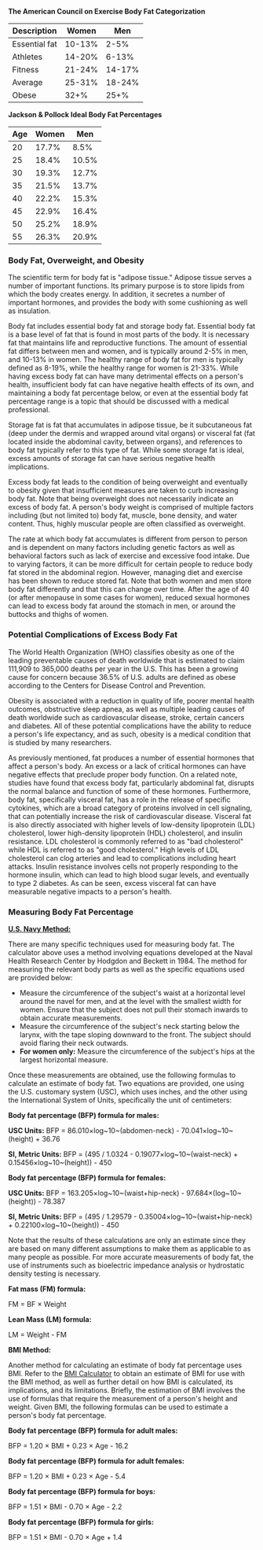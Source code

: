 **The American Council on Exercise Body Fat Categorization**

| Description | Women | Men |
|-|-|-|
| Essential fat | 10-13% | 2-5% |
| Athletes | 14-20% | 6-13% |
| Fitness | 21-24% | 14-17% |
| Average | 25-31% | 18-24% |
| Obese | 32+% | 25+% |

**Jackson & Pollock Ideal Body Fat Percentages**

| Age | Women | Men |
|--|--|--|
| 20 | 17.7% | 8.5% |
| 25 | 18.4% | 10.5% |
| 30 | 19.3% | 12.7% |
| 35 | 21.5% | 13.7% |
| 40 | 22.2% | 15.3% |
| 45 | 22.9% | 16.4% |
| 50 | 25.2% | 18.9% |
| 55 | 26.3% | 20.9% |

### Body Fat, Overweight, and Obesity

The scientific term for body fat is "adipose tissue." Adipose tissue serves a number of important functions. Its primary purpose is to store lipids from which the body creates energy. In addition, it secretes a number of important hormones, and provides the body with some cushioning as well as insulation.

Body fat includes essential body fat and storage body fat. Essential body fat is a base level of fat that is found in most parts of the body. It is necessary fat that maintains life and reproductive functions. The amount of essential fat differs between men and women, and is typically around 2-5% in men, and 10-13% in women. The healthy range of body fat for men is typically defined as 8-19%, while the healthy range for women is 21-33%. While having excess body fat can have many detrimental effects on a person's health, insufficient body fat can have negative health effects of its own, and maintaining a body fat percentage below, or even at the essential body fat percentage range is a topic that should be discussed with a medical professional.

Storage fat is fat that accumulates in adipose tissue, be it subcutaneous fat (deep under the dermis and wrapped around vital organs) or visceral fat (fat located inside the abdominal cavity, between organs), and references to body fat typically refer to this type of fat. While some storage fat is ideal, excess amounts of storage fat can have serious negative health implications.

Excess body fat leads to the condition of being overweight and eventually to obesity given that insufficient measures are taken to curb increasing body fat. Note that being overweight does not necessarily indicate an excess of body fat. A person's body weight is comprised of multiple factors including (but not limited to) body fat, muscle, bone density, and water content. Thus, highly muscular people are often classified as overweight.

The rate at which body fat accumulates is different from person to person and is dependent on many factors including genetic factors as well as behavioral factors such as lack of exercise and excessive food intake. Due to varying factors, it can be more difficult for certain people to reduce body fat stored in the abdominal region. However, managing diet and exercise has been shown to reduce stored fat. Note that both women and men store body fat differently and that this can change over time. After the age of 40 (or after menopause in some cases for women), reduced sexual hormones can lead to excess body fat around the stomach in men, or around the buttocks and thighs of women.

### Potential Complications of Excess Body Fat

The World Health Organization (WHO) classifies obesity as one of the leading preventable causes of death worldwide that is estimated to claim 111,909 to 365,000 deaths per year in the U.S. This has been a growing cause for concern because 36.5% of U.S. adults are defined as obese according to the Centers for Disease Control and Prevention.

Obesity is associated with a reduction in quality of life, poorer mental health outcomes, obstructive sleep apnea, as well as multiple leading causes of death worldwide such as cardiovascular disease, stroke, certain cancers and diabetes. All of these potential complications have the ability to reduce a person's life expectancy, and as such, obesity is a medical condition that is studied by many researchers.

As previously mentioned, fat produces a number of essential hormones that affect a person's body. An excess or a lack of critical hormones can have negative effects that preclude proper body function. On a related note, studies have found that excess body fat, particularly abdominal fat, disrupts the normal balance and function of some of these hormones. Furthermore, body fat, specifically visceral fat, has a role in the release of specific cytokines, which are a broad category of proteins involved in cell signaling, that can potentially increase the risk of cardiovascular disease. Visceral fat is also directly associated with higher levels of low-density lipoprotein (LDL) cholesterol, lower high-density lipoprotein (HDL) cholesterol, and insulin resistance. LDL cholesterol is commonly referred to as "bad cholesterol" while HDL is referred to as "good cholesterol." High levels of LDL cholesterol can clog arteries and lead to complications including heart attacks. Insulin resistance involves cells not properly responding to the hormone insulin, which can lead to high blood sugar levels, and eventually to type 2 diabetes. As can be seen, excess visceral fat can have measurable negative impacts to a person's health.

### Measuring Body Fat Percentage

**[U.S. Navy Method:](https://www.calculator.net/pdf/navy-physical-readiness-program.pdf)**

There are many specific techniques used for measuring body fat. The calculator above uses a method involving equations developed at the Naval Health Research Center by Hodgdon and Beckett in 1984. The method for measuring the relevant body parts as well as the specific equations used are provided below:

-   Measure the circumference of the subject's waist at a horizontal level around the navel for men, and at the level with the smallest width for women. Ensure that the subject does not pull their stomach inwards to obtain accurate measurements.
-   Measure the circumference of the subject's neck starting below the larynx, with the tape sloping downward to the front. The subject should avoid flaring their neck outwards.
-   **For women only:** Measure the circumference of the subject's hips at the largest horizontal measure.

Once these measurements are obtained, use the following formulas to calculate an estimate of body fat. Two equations are provided, one using the U.S. customary system (USC), which uses inches, and the other using the International System of Units, specifically the unit of centimeters:

**Body fat percentage (BFP) formula for males:**

**USC Units:**
BFP = 86.010×log~10~(abdomen-neck) - 70.041×log~10~(height) + 36.76

**SI, Metric Units:**
BFP =  (495 / 1.0324 - 0.19077×log~10~(waist-neck) + 0.15456×log~10~(height)) - 450 

**Body fat percentage (BFP) formula for females:**

**USC Units:**
BFP = 163.205×log~10~(waist+hip-neck) - 97.684×(log~10~(height)) - 78.387

**SI, Metric Units:**
BFP = (495 / 1.29579 - 0.35004×log~10~(waist+hip-neck) + 0.22100×log~10~(height)) - 450


Note that the results of these calculations are only an estimate since they are based on many different assumptions to make them as applicable to as many people as possible. For more accurate measurements of body fat, the use of instruments such as bioelectric impedance analysis or hydrostatic density testing is necessary.

**Fat mass (FM) formula:**

FM = BF × Weight

**Lean Mass (LM) formula:**

LM = Weight - FM

**BMI Method:**

Another method for calculating an estimate of body fat percentage uses BMI. Refer to the [BMI Calculator](https://www.calculator.net/bmi-calculator.html) to obtain an estimate of BMI for use with the BMI method, as well as further detail on how BMI is calculated, its implications, and its limitations. Briefly, the estimation of BMI involves the use of formulas that require the measurement of a person's height and weight. Given BMI, the following formulas can be used to estimate a person's body fat percentage.

**Body fat percentage (BFP) formula for adult males:**

BFP = 1.20 × BMI + 0.23 × Age - 16.2

**Body fat percentage (BFP) formula for adult females:**

BFP = 1.20 × BMI + 0.23 × Age - 5.4

**Body fat percentage (BFP) formula for boys:**

BFP = 1.51 × BMI - 0.70 × Age - 2.2

**Body fat percentage (BFP) formula for girls:**

BFP = 1.51 × BMI - 0.70 × Age + 1.4